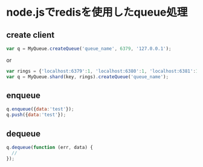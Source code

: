 # node.jsでredisを使用したqueue処理

## create client

```javascript
var q = MyQueue.createQueue('queue_name', 6379, '127.0.0.1');
```

or

```javascript
var rings = {'localhost:6379':1, 'localhost:6380':1, 'localhost:6381':1};
var q = MyQueue.shard(key, rings).createQueue('queue_name');
```

## enqueue 

```javascript
q.enqueue({data:'test'});
q.push({data:'test'});
```

## dequeue  

```javascript
q.dequeue(function (err, data) {
  //   
});
```

